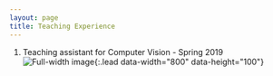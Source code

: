 ```yaml
---
layout: page
title: Teaching Experience
---
```


1. Teaching assistant for Computer Vision - Spring 2019
![Full-width image](https://placehold.it/800x100){:.lead data-width="800" data-height="100"}